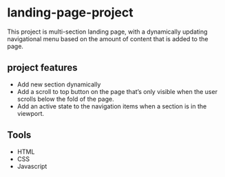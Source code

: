 # landing-page-project
 This project is multi-section landing page, with a dynamically updating navigational menu based on the amount of content that is added to the page.
## project features
- Add new section dynamically
- Add a scroll to top button on the page that’s only visible when the user scrolls below the fold of the page.
- Add an active state to the navigation items when a section is in the viewport.



## Tools 
- HTML
- CSS
- Javascript 